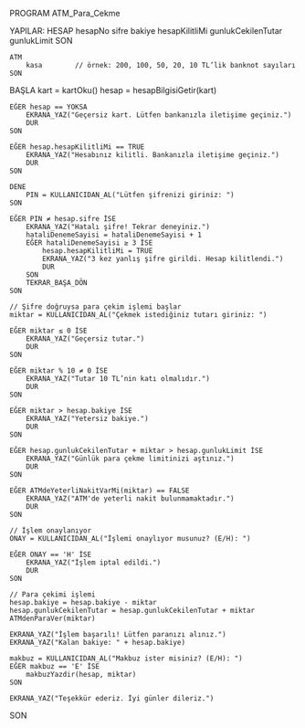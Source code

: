 PROGRAM ATM_Para_Cekme

YAPILAR:
    HESAP
        hesapNo
        sifre
        bakiye
        hesapKilitliMi
        gunlukCekilenTutar
        gunlukLimit
    SON

    ATM
        kasa        // örnek: 200, 100, 50, 20, 10 TL’lik banknot sayıları
    SON

BAŞLA
    kart = kartOku()
    hesap = hesapBilgisiGetir(kart)

    EĞER hesap == YOKSA
        EKRANA_YAZ("Geçersiz kart. Lütfen bankanızla iletişime geçiniz.")
        DUR
    SON

    EĞER hesap.hesapKilitliMi == TRUE
        EKRANA_YAZ("Hesabınız kilitli. Bankanızla iletişime geçiniz.")
        DUR
    SON

    DENE
        PIN = KULLANICIDAN_AL("Lütfen şifrenizi giriniz: ")
    SON

    EĞER PIN ≠ hesap.sifre İSE
        EKRANA_YAZ("Hatalı şifre! Tekrar deneyiniz.")
        hataliDenemeSayisi = hataliDenemeSayisi + 1
        EĞER hataliDenemeSayisi ≥ 3 İSE
            hesap.hesapKilitliMi = TRUE
            EKRANA_YAZ("3 kez yanlış şifre girildi. Hesap kilitlendi.")
            DUR
        SON
        TEKRAR_BAŞA_DÖN
    SON

    // Şifre doğruysa para çekim işlemi başlar
    miktar = KULLANICIDAN_AL("Çekmek istediğiniz tutarı giriniz: ")

    EĞER miktar ≤ 0 İSE
        EKRANA_YAZ("Geçersiz tutar.")
        DUR
    SON

    EĞER miktar % 10 ≠ 0 İSE
        EKRANA_YAZ("Tutar 10 TL’nin katı olmalıdır.")
        DUR
    SON

    EĞER miktar > hesap.bakiye İSE
        EKRANA_YAZ("Yetersiz bakiye.")
        DUR
    SON

    EĞER hesap.gunlukCekilenTutar + miktar > hesap.gunlukLimit İSE
        EKRANA_YAZ("Günlük para çekme limitinizi aştınız.")
        DUR
    SON

    EĞER ATMdeYeterliNakitVarMi(miktar) == FALSE
        EKRANA_YAZ("ATM'de yeterli nakit bulunmamaktadır.")
        DUR
    SON

    // İşlem onaylanıyor
    ONAY = KULLANICIDAN_AL("İşlemi onaylıyor musunuz? (E/H): ")

    EĞER ONAY == 'H' İSE
        EKRANA_YAZ("İşlem iptal edildi.")
        DUR
    SON

    // Para çekimi işlemi
    hesap.bakiye = hesap.bakiye - miktar
    hesap.gunlukCekilenTutar = hesap.gunlukCekilenTutar + miktar
    ATMdenParaVer(miktar)

    EKRANA_YAZ("İşlem başarılı! Lütfen paranızı alınız.")
    EKRANA_YAZ("Kalan bakiye: " + hesap.bakiye)

    makbuz = KULLANICIDAN_AL("Makbuz ister misiniz? (E/H): ")
    EĞER makbuz == 'E' İSE
        makbuzYazdir(hesap, miktar)
    SON

    EKRANA_YAZ("Teşekkür ederiz. İyi günler dileriz.")
SON
